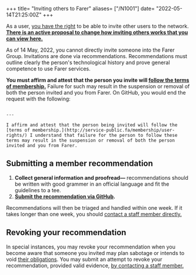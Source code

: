 +++
title= "Inviting others to Farer"
aliases= ["/N1001"]
date= "2022-05-14T21:25:00Z"
+++

As a user, [you have the right](/membership/user-rights) to be able to invite other users to the network. [**There is an active proposal to change how inviting others works that you can view here.**](https://github.com/LLEB-ME/wiki/issues/20)

As of 14 May, 2022, you cannot directly invite someone into the Farer Group. Invitations are done via recommendations. Recommendations must outline clearly the person's technological history and prove general competence to use Farer services. 

**You must affirm and attest that the person you invite will [follow the terms of membership.](@/membership/user-rights.md)** Failure for such may result in the suspension or removal of both the person invited and you from Farer. On GitHub, you would end the request with the following:
```

---

I affirm and attest that the person being invited will follow the [terms of membership.](http://service-public.fa/membership/user-rights/) I understand that failure for the person to follow these terms may result in the suspension or removal of both the person invited and you from Farer.
```

## Submitting a member recommendation
1. **Collect general information and proofread—** recommendations should be written with good grammer in an official language and fit the guidelines to a tee.
2. **[Submit the recommendation via GitHub](https://github.com/lleb-me/wiki/issues/new).**

Recommendations will then be triaged and handled within one week. If it takes longer than one week, you should [contact a staff member directly.](@/public/contact.md)

## Revoking your recommendation
In special instances, you may revoke your recommendation when you become aware that someone you invited may plan sabotage or intends to void [their obligations](@/membership/user-rights.md). You may submit an attempt to revoke your recommendation, provided valid evidence, [by contacting a staff member.](@/public/contact.md)
